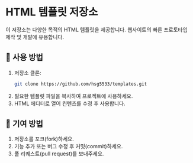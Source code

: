 # HTML 템플릿 저장소

이 저장소는 다양한 목적의 HTML 템플릿을 제공합니다. 웹사이트의 빠른 프로토타입 제작 및 개발에 유용합니다.

## 🚀 사용 방법

1. 저장소 클론:
   ```bash
   git clone https://github.com/hsg5533/templates.git
   ```
2. 필요한 템플릿 파일을 복사하여 프로젝트에 사용하세요.
3. HTML 에디터로 열어 컨텐츠를 수정 후 사용합니다.

## 🤝 기여 방법

1. 저장소를 포크(fork)하세요.
2. 기능 추가 또는 버그 수정 후 커밋(commit)하세요.
3. 풀 리퀘스트(pull request)를 보내주세요.

